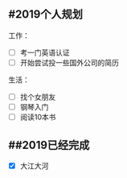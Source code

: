 #2019个人规划  
---
工作：  
- [ ] 考一门英语认证  
- [ ] 开始尝试投一些国外公司的简历  

生活：  
- [ ] 找个女朋友  
- [ ] 钢琴入门  
- [ ] 阅读10本书  

##2019已经完成  
---
- [x] 大江大河  
